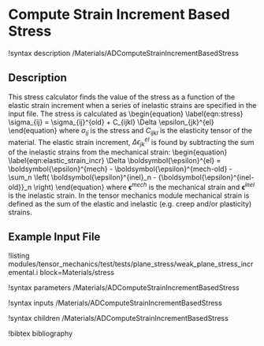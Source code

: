 # Compute Strain Increment Based Stress

!syntax description /Materials/ADComputeStrainIncrementBasedStress

## Description

This stress calculator finds the value of the stress as a function of the elastic
strain increment when a series of inelastic strains are specified in the input file.
The stress is calculated as
\begin{equation}
  \label{eqn:stress}
  \sigma_{ij} = \sigma_{ij}^{old} + C_{ijkl} \Delta \epsilon_{jk}^{el}
\end{equation}
where $\sigma_{ij}$ is the stress and $C_{ijkl}$ is the elasticity tensor of the
material.
The elastic strain increment, $\Delta \epsilon_{jk}^{el}$ is found by subtracting
the sum of the inelastic strains from the mechanical strain:
\begin{equation}
  \label{eqn:elastic_strain_incr}
  \Delta \boldsymbol{\epsilon}^{el} = \boldsymbol{\epsilon}^{mech} - \boldsymbol{\epsilon}^{mech-old}
      - \sum_n \left( \boldsymbol{\epsilon}^{inel}_n - {\boldsymbol{\epsilon}^{inel-old}}_n \right)
\end{equation}
where $\boldsymbol{\epsilon}^{mech}$ is the mechanical strain and
$\boldsymbol{\epsilon}^{inel}$ is the inelastic strain.
In the tensor mechanics module mechanical strain is defined as the sum of the
elastic and inelastic (e.g. creep and/or plasticity) strains.

## Example Input File

!listing modules/tensor_mechanics/test/tests/plane_stress/weak_plane_stress_incremental.i block=Materials/stress

!syntax parameters /Materials/ADComputeStrainIncrementBasedStress

!syntax inputs /Materials/ADComputeStrainIncrementBasedStress

!syntax children /Materials/ADComputeStrainIncrementBasedStress

!bibtex bibliography
